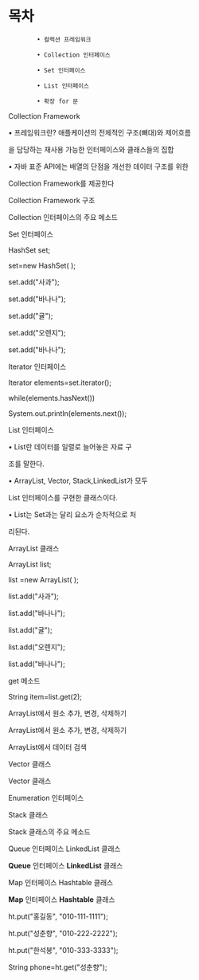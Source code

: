 ﻿<a name="br1"></a> 

# 목차

            • 컬렉션 프레임워크

            • Collection 인터페이스

            • Set 인터페이스

            • List 인터페이스

            • 확장 for 문



<a name="br2"></a> 

Collection Framework

• 프레임워크란? 애플케이션의 전체적인 구조(뼈대)와 제어흐름

을 담당하는 재사용 가능한 인터페이스와 클래스들의 집합

• 자바 표준 API에는 배열의 단점을 개선한 데이터 구조를 위한

Collection Framework를 제공한다



<a name="br3"></a> 

Collection Framework 구조



<a name="br4"></a> 

Collection 인터페이스의 주요 메소드



<a name="br5"></a> 

Set 인터페이스

HashSet<String> set;

set=new HashSet<String>( );

set.add("사과");

set.add("바나나");

set.add("귤");

set.add("오렌지");

set.add("바나나");



<a name="br6"></a> 

Iterator 인터페이스

Iterator elements=set.iterator();

while(elements.hasNext())

System.out.println(elements.next());



<a name="br7"></a> 

List 인터페이스

• List란 데이터를 일렬로 늘어놓은 자료 구

조를 말한다.

• ArrayList, Vector, Stack,LinkedList가 모두

List 인터페이스를 구현한 클래스이다.

• List는 Set과는 달리 요소가 순차적으로 처

리된다.



<a name="br8"></a> 

ArrayList 클래스

ArrayList<String> list;

list =new ArrayList<String>( );

list.add("사과");

list.add("바나나");

list.add("귤");

list.add("오렌지");

list.add("바나나");



<a name="br9"></a> 

get 메소드

String item=list.get(2);



<a name="br10"></a> 

ArrayList에서 원소 추가, 변경, 삭제하기



<a name="br11"></a> 

ArrayList에서 원소 추가, 변경, 삭제하기



<a name="br12"></a> 

ArrayList에서 데이터 검색



<a name="br13"></a> 

Vector 클래스



<a name="br14"></a> 

Vector 클래스



<a name="br15"></a> 

Enumeration 인터페이스



<a name="br16"></a> 

Stack 클래스



<a name="br17"></a> 

Stack 클래스의 주요 메소드



<a name="br18"></a> 

Queue 인터페이스 LinkedList 클래스



<a name="br19"></a> 

**Queue** 인터페이스 **LinkedList** 클래스



<a name="br20"></a> 

Map 인터페이스 Hashtable 클래스



<a name="br21"></a> 

**Map** 인터페이스 **Hashtable** 클래스

ht.put("홍길동", "010-111-1111");

ht.put("성춘향", "010-222-2222");

ht.put("한석봉", "010-333-3333");

String phone=ht.get("성춘향");

